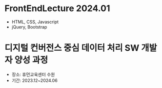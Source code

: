 # FrontEndLecture 2024.01
- HTML, CSS, Javascript
- jQuery, Bootstrap

# 디지털 컨버전스 중심 데이터 처리 SW 개발자 양성 과정
- 장소: 휴먼교육센터 수원
- 기간: 2023.12~2024.06
